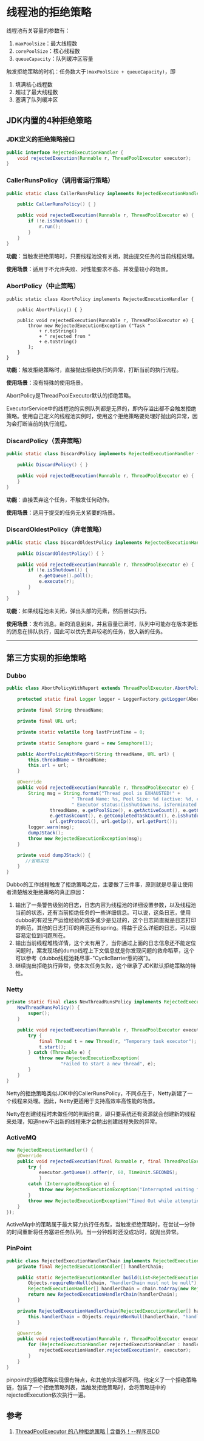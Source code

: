 # 线程池的拒绝策略

线程池有关容量的参数有：
1. `maxPoolSize`：最大线程数
2. `corePoolSize`：核心线程数
3. `queueCapacity`：队列缓冲区容量

触发拒绝策略的时机：任务数大于`(maxPoolSize + queueCapacity)`，即
1. 填满核心线程数
2. 超过了最大线程数
3. 塞满了队列缓冲区

## JDK内置的4种拒绝策略

### JDK定义的**拒绝策略接口**
```java
public interface RejectedExecutionHandler {
    void rejectedExecution(Runnable r, ThreadPoolExecutor executor);
}
```

### CallerRunsPolicy（调用者运行策略）
```java
public static class CallerRunsPolicy implements RejectedExecutionHandler {

    public CallerRunsPolicy() { }

    public void rejectedExecution(Runnable r, ThreadPoolExecutor e) {
        if (!e.isShutdown()) {
            r.run();
        }
    }
}
```

**功能**：当触发拒绝策略时，只要线程池没有关闭，就由提交任务的当前线程处理。

**使用场景**：适用于不允许失败、对性能要求不高、并发量较小的场景。

### AbortPolicy（中止策略）
```
public static class AbortPolicy implements RejectedExecutionHandler {

    public AbortPolicy() { }

    public void rejectedExecution(Runnable r, ThreadPoolExecutor e) {
        throw new RejectedExecutionException ("Task "
			+ r.toString() 
			+ " rejected from " 
			+ e.toString()
		);
    }
}
```

**功能**：触发拒绝策略时，直接抛出拒绝执行的异常，打断当前的执行流程。

**使用场景**：没有特殊的使用场景。

AbortPolicy是ThreadPoolExecutor默认的拒绝策略。

ExecutorService中的线程池的实例队列都是无界的，即内存溢出都不会触发拒绝策略。使用自己定义的线程池实例时，使用这个拒绝策略要处理好抛出的异常，因为会打断当前的执行流程。

### DiscardPolicy（丢弃策略）
```java
public static class DiscardPolicy implements RejectedExecutionHandler {

    public DiscardPolicy() { }

    public void rejectedExecution(Runnable r, ThreadPoolExecutor e) {
    }
}
```

**功能**：直接丢弃这个任务，不触发任何动作。

**使用场景**：适用于提交的任务无关紧要的场景。

### DiscardOldestPolicy（弃老策略）
```java
public static class DiscardOldestPolicy implements RejectedExecutionHandler {

    public DiscardOldestPolicy() { }

    public void rejectedExecution(Runnable r, ThreadPoolExecutor e) {
        if (!e.isShutdown()) {
            e.getQueue().poll();
            e.execute(r);
        }
    }
}
```

**功能**：如果线程池未关闭，弹出头部的元素，然后尝试执行。

**使用场景**：发布消息。新的消息到来，并且容量已满时，队列中可能存在版本更低的消息在排队执行，因此可以优先丢弃较老的任务，放入新的任务。

---- 
## 第三方实现的拒绝策略
### Dubbo
```java
public class AbortPolicyWithReport extends ThreadPoolExecutor.AbortPolicy {

    protected static final Logger logger = LoggerFactory.getLogger(AbortPolicyWithReport.class);

    private final String threadName;

    private final URL url;

    private static volatile long lastPrintTime = 0;

    private static Semaphore guard = new Semaphore(1);

    public AbortPolicyWithReport(String threadName, URL url) {
        this.threadName = threadName;
        this.url = url;
    }

    @Override
    public void rejectedExecution(Runnable r, ThreadPoolExecutor e) {
        String msg = String.format("Thread pool is EXHAUSTED!" +
                        " Thread Name: %s, Pool Size: %d (active: %d, core: %d, max: %d, largest: %d), Task: %d (completed: %d)," +
                        " Executor status:(isShutdown:%s, isTerminated:%s, isTerminating:%s), in %s://%s:%d!",
                threadName, e.getPoolSize(), e.getActiveCount(), e.getCorePoolSize(), e.getMaximumPoolSize(), e.getLargestPoolSize(),
                e.getTaskCount(), e.getCompletedTaskCount(), e.isShutdown(), e.isTerminated(), e.isTerminating(),
                url.getProtocol(), url.getIp(), url.getPort());
        logger.warn(msg);
        dumpJStack();
        throw new RejectedExecutionException(msg);
    }

    private void dumpJStack() {
       //省略实现
    }
}
```

Dubbo的工作线程触发了拒绝策略之后，主要做了三件事，原则就是尽量让使用者清楚触发拒绝策略的真正原因：
1. 输出了一条警告级别的日志，日志内容为线程池的详细设置参数，以及线程池当前的状态，还有当前拒绝任务的一些详细信息。可以说，这条日志，使用dubbo的有过生产运维经验的或多或少是见过的，这个日志简直就是日志打印的典范，其他的日志打印的典范还有spring。得益于这么详细的日志，可以很容易定位到问题所在。
2. 输出当前线程堆栈详情，这个太有用了，当你通过上面的日志信息还不能定位问题时，案发现场的dump线程上下文信息就是你发现问题的救命稻草，这个可以参考《dubbo线程池耗尽事-"CyclicBarrier惹的祸”》。
3. 继续抛出拒绝执行异常，使本次任务失败，这个继承了JDK默认拒绝策略的特性。

### Netty

```java
private static final class NewThreadRunsPolicy implements RejectedExecutionHandler {
    NewThreadRunsPolicy() {
        super();
    }

    public void rejectedExecution(Runnable r, ThreadPoolExecutor executor) {
        try {
            final Thread t = new Thread(r, "Temporary task executor");
            t.start();
        } catch (Throwable e) {
            throw new RejectedExecutionException(
                    "Failed to start a new thread", e);
        }
    }
}
```

Netty的拒绝策略类似JDK中的CallerRunsPolicy，不同点在于，Netty新建了一个线程来处理。因此，Netty更适用于支持高效率高性能的场景。

Netty在创建线程时未做任何的判断约束，即只要系统还有资源就会创建新的线程来处理，知道new不出新的线程来才会抛出创建线程失败的异常。

### ActiveMQ

```java
new RejectedExecutionHandler() {
	@Override
	public void rejectedExecution(final Runnable r, final ThreadPoolExecutor executor) {
		try {
			executor.getQueue().offer(r, 60, TimeUnit.SECONDS);
			}
		catch (InterruptedException e) {
			throw new RejectedExecutionException("Interrupted waiting for BrokerService.worker");
		}
		throw new RejectedExecutionException("Timed Out while attempting to enqueue Task.");
	}
});
```

ActiveMq中的策略属于最大努力执行任务型，当触发拒绝策略时，在尝试一分钟的时间重新将任务塞进任务队列。当一分钟超时还没成功时，就抛出异常。

### PinPoint
```java
public class RejectedExecutionHandlerChain implements RejectedExecutionHandler {
    private final RejectedExecutionHandler[] handlerChain;

    public static RejectedExecutionHandler build(List<RejectedExecutionHandler> chain) {
        Objects.requireNonNull(chain, "handlerChain must not be null");
        RejectedExecutionHandler[] handlerChain = chain.toArray(new RejectedExecutionHandler[0]);
        return new RejectedExecutionHandlerChain(handlerChain);
    }

    private RejectedExecutionHandlerChain(RejectedExecutionHandler[] handlerChain) {
        this.handlerChain = Objects.requireNonNull(handlerChain, "handlerChain must not be null");
    }

    @Override
    public void rejectedExecution(Runnable r, ThreadPoolExecutor executor) {
        for (RejectedExecutionHandler rejectedExecutionHandler : handlerChain) {
            rejectedExecutionHandler.rejectedExecution(r, executor);
        }
    }
}
```

pinpoint的拒绝策略实现很有特点，和其他的实现都不同。他定义了一个拒绝策略链，包装了一个拒绝策略列表，当触发拒绝策略时，会将策略链中的rejectedExecution依次执行一遍。

## 参考
1. [ThreadPoolExecutor 的八种拒绝策略 | 含番外！--程序员DD][1]

[1]:	https://mp.weixin.qq.com/s/F9p-u88vxbbw1lqVZg5fxw
